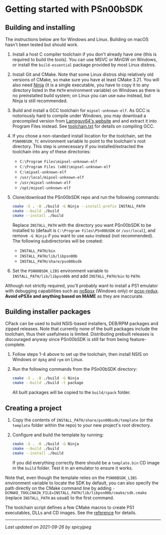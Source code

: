 
# Getting started with PSn00bSDK

## Building and installing

The instructions below are for Windows and Linux. Building on macOS hasn't been
tested but should work.

1. Install a host C compiler toolchain if you don't already have one (this is
   required to build the tools). You can use MSVC or MinGW on Windows, or
   install the `build-essential` package provided by most Linux distros.

2. Install Git and CMake. Note that some Linux distros ship relatively old
   versions of CMake, so make sure you have at least CMake 3.21. You will also
   need [Ninja](https://ninja-build.org) (it is a single executable, you have to
   copy it to any directory listed in the `PATH` environment variable) on
   Windows as there is no preinstalled build system; on Linux you can use `make`
   instead, but Ninja is still recommended.

3. Build and install a GCC toolchain for `mipsel-unknown-elf`. As GCC is
   notoriously hard to compile under Windows, you may download a precompiled
   version from [Lameguy64's website](http://lameguy64.net?page=psn00bsdk) and
   and extract it into Program Files instead. See [toolchain.txt](toolchain.txt)
   for details on compiling GCC.

4. If you chose a non-standard install location for the toolchain, set the
   `PSN00BSDK_TC` environment variable to point to the toolchain's root
   directory. This step is unnecessary if you installed/extracted the toolchain
   into any of these directories:

   - `C:\Program Files\mipsel-unknown-elf`
   - `C:\Program Files (x86)\mipsel-unknown-elf`
   - `C:\mipsel-unknown-elf`
   - `/usr/local/mipsel-unknown-elf`
   - `/usr/mipsel-unknown-elf`
   - `/opt/mipsel-unknown-elf`

5. Clone/download the PSn00bSDK repo and run the following commands:

   ```bash
   cmake -S . -B ./build -G Ninja --install-prefix INSTALL_PATH
   cmake --build ./build
   cmake --install ./build
   ```

   Replace `INSTALL_PATH` with the directory you want PSn00bSDK to be installed
   to (default is `C:\Program Files\PSn00bSDK` or `/usr/local`), and remove
   `-G Ninja` if you want to use `make` instead (not recommended). The following
   subdirectories will be created:

   - `INSTALL_PATH/bin`
   - `INSTALL_PATH/lib/libpsn00b`
   - `INSTALL_PATH/share/psn00bsdk`

6. Set the `PSN00BSDK_LIBS` environment variable to
   `INSTALL_PATH/lib/libpsn00b` and add `INSTALL_PATH/bin` to `PATH`.

Although not strictly required, you'll probably want to install a PS1 emulator
with debugging capabilities such as [no$psx](https://problemkaputt.de/psx.htm)
(Windows only) or [pcsx-redux](https://github.com/grumpycoders/pcsx-redux).
**Avoid ePSXe and anything based on MAME** as they are inaccurate.

## Building installer packages

CPack can be used to build NSIS-based installers, DEB/RPM packages and zipped
releases. Note that currently none of the built packages include the toolchain,
thus their usefulness is limited. Distributing prebuilt releases is discouraged
anyway since PSn00bSDK is still far from being feature-complete.

1. Follow steps 1-4 above to set up the toolchain, then install NSIS on Windows
   or `dpkg` and `rpm` on Linux.

2. Run the following commands from the PSn00bSDK directory:

   ```bash
   cmake -S . -B ./build -G Ninja
   cmake --build ./build -t package
   ```

   All built packages will be copied to the `build/cpack` folder.

## Creating a project

1. Copy the contents of `INSTALL_PATH/share/psn00bsdk/template` (or the
   `template` folder within the repo) to your new project's root directory.

2. Configure and build the template by running:

   ```bash
   cmake -S . -B ./build -G Ninja
   cmake --build ./build
   cmake --install ./build
   ```

   If you did everything correctly there should be a `template.bin` CD image in
   the `build` folder. Test it in an emulator to ensure it works.

Note that, even though the template relies on the `PSN00BSDK_LIBS` environment
variable to locate the SDK by default, you can also specify the path directly
on the CMake command line by adding
`-DCMAKE_TOOLCHAIN_FILE=INSTALL_PATH/lib/libpsn00b/cmake/sdk.cmake` (replace
`INSTALL_PATH` as usual) to the first command.

The toolchain script defines a few CMake macros to create PS1 executables, DLLs
and CD images. See the [reference](doc/cmake_reference.md) for details.

-----------------------------------------
_Last updated on 2021-09-26 by spicyjpeg_
